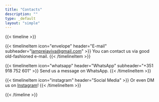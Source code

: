 ```yaml
---
title: "Contacts"
description: ""
type: _default
layout: "simple"
---
```



{{< timeline >}}

{{< timelineItem icon="envelope" header="E-mail" subheader="lampreiaviva@gmail.com" >}}
You can contact us via good old-fashioned e-mail.
{{< /timelineItem >}}


{{< timelineItem icon="whatsapp" header="WhatsApp" subheader="+351 918 752 601" >}}
Send us a message on WhatsApp.
{{< /timelineItem >}}

{{< timelineItem icon="instagram" header="Social Media" >}}
Or even DM us on <a href="https://www.instagram.com/lampreiaviva/">Instagram</a>!
{{< /timelineItem >}}

{{< /timeline >}}